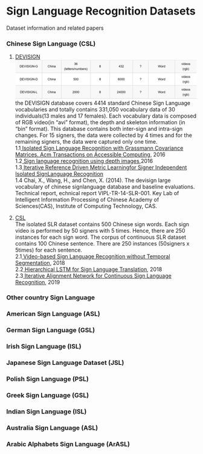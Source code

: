# Sign Language Recognition Datasets

Dataset information and related papers

### Chinese Sign Language (CSL)  

1. [DEVISIGN](http://vipl.ict.ac.cn/homepage/ksl/data.html)  
  ![devisign](https://github.com/Skye601/SLR/blob/master/images/devisign.png)
  the DEVISIGN database covers 4414 standard Chinese Sign Language vocabularies and totally contains 331,050 vocabulary
  data of 30 individuals(13 males and 17 females). Each vocabulary data is 
  composed of RGB video(in “avi” format), the depth and skeleton information (in “bin” format). 
  This database contains both inter-sign and intra-sign changes. For 15 signers, the data were collected by 4 times 
  and for the remaining signers, the data were captured only one time.   
  1.1[ Isolated Sign Language Recognition with Grassmann Covariance Matrices. Acm Transactions on Accessible Computing](http://vipl.ict.ac.cn/uploadfile/upload/2018112115430139.pdf), 2016  
  1.2[ Sign language recognition using depth images](https://www.semanticscholar.org/paper/Sign-language-recognition-using-depth-images-Zheng-Liang/1ca16a088581a8c88972b55ac1a9d3e444f1655e),2016  
  1.3[ Iterative Reference Driven Metric Learningfor Signer Independent Isolated SignLanguage Recognition](http://vipl.ict.ac.cn/uploadfile/upload/2018112115134267.pdf)  
  1.4 Chai, X., Wang, H., and  Chen,  X. (2014).  The  devisign  large  vocabulary  of  chinese  signlanguage database and baseline evaluations. Technical report, echnical report VIPL-TR-14-SLR-001. Key Lab of Intelligent Information Processing of Chinese Academy of Sciences(CAS), Institute of Computing Technology, CAS.  
  
  
2. [CSL](http://mccipc.ustc.edu.cn/mediawiki/index.php/SLR_Dataset)  
  The isolated SLR dataset contains 500 Chinese sign words. Each sign video is performed by 50 signers with 5 times. Hence, there are 250 instances for each sign word. The corpus of continuous SLR dataset contains 100 Chinese sentence. There are 250 instances (50signers x 5times) for each sentence.  
  2.1[ Video-based Sign Language Recognition without Temporal Segmentation](https://arxiv.org/pdf/1801.10111.pdf), 2018  
  2.2[ Hierarchical LSTM for Sign Language Translation](https://pdfs.semanticscholar.org/d44c/20c48e764a546d00b9155a56b171b0dc04bc.pdf), 2018  
  2.3[ Iterative Alignment Network for Continuous Sign Language Recognition](http://openaccess.thecvf.com/content_CVPR_2019/papers/Pu_Iterative_Alignment_Network_for_Continuous_Sign_Language_Recognition_CVPR_2019_paper.pdf), 2019  

### Other country Sign Language

### American Sign Language (ASL)

### German Sign Language (GSL)

### Irish Sign Language (ISL)

### Japanese Sign Language Dataset (JSL)

### Polish Sign Language (PSL)

### Greek Sign Language (GSL)

### Indian Sign Language (ISL)

### Australia Sign Language (ASL)

### Arabic Alphabets Sign Language (ArASL)

  
  
